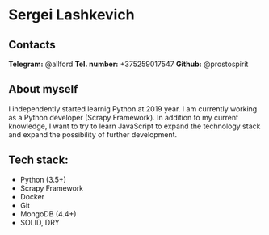 # Sergei Lashkevich

## Contacts

**Telegram:** @allford
**Tel. number:** +375259017547
**Github:** @prostospirit

## About myself

I independently started learnig Python at 2019 year. I am currently working as a Python developer (Scrapy Framework). In addition to my current knowledge, I want to try to learn JavaScript to expand the technology stack and expand the possibility of further development.

## Tech stack:

- Python (3.5+)
- Scrapy Framework
- Docker
- Git
- MongoDB (4.4+)
- SOLID, DRY
